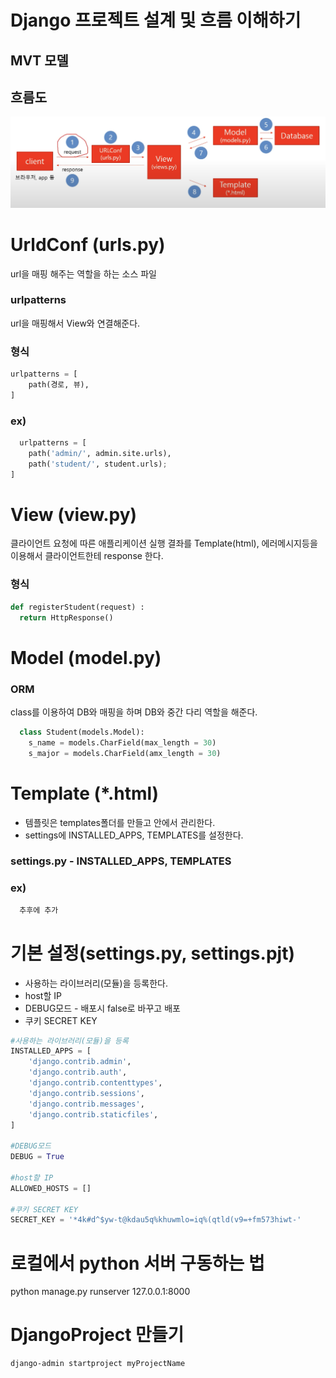 # Django 프로젝트 설계 및 흐름 이해하기
## MVT 모델

## 흐름도
![python진행](../img/django흐름도.png)


# UrldConf (urls.py)
url을 매핑 해주는 역할을 하는 소스 파일

### urlpatterns
url을 매핑해서 View와 연결해준다.

### 형식 
``` python
urlpatterns = [
    path(경로, 뷰),
]
```
### ex)
```python
  urlpatterns = [
    path('admin/', admin.site.urls),
    path('student/', student.urls);
]
```

# View (view.py)
클라이언트 요청에 따른 애플리케이션 실행 결좌를 Template(html), 에러메시지등을 이용해서 클라이언트한테
response 한다.

### 형식
```python
def registerStudent(request) :
  return HttpResponse() 
```

# Model (model.py) 
### ORM
class를 이용하여 DB와 매핑을 하며 DB와 중간 다리 역할을 해준다.

```python
  class Student(models.Model): 
    s_name = models.CharField(max_length = 30)
    s_major = models.CharField(amx_length = 30)
```


# Template (*.html)
 - 템플릿은 templates폴더를 만들고 안에서 관리한다.
 - settings에 INSTALLED_APPS, TEMPLATES를 설정한다.

### settings.py - INSTALLED_APPS, TEMPLATES
### ex)
```python
  추후에 추가
```

# 기본 설정(settings.py, settings.pjt)
- 사용하는 라이브러리(모듈)을 등록한다.
- host할 IP
- DEBUG모드 - 배포시 false로 바꾸고 배포 
- 쿠키 SECRET KEY

```python
#사용하는 라이브러리(모듈)을 등록
INSTALLED_APPS = [
    'django.contrib.admin',
    'django.contrib.auth',
    'django.contrib.contenttypes',
    'django.contrib.sessions',
    'django.contrib.messages',
    'django.contrib.staticfiles',
]

#DEBUG모드
DEBUG = True

#host할 IP
ALLOWED_HOSTS = []

#쿠키 SECRET KEY 
SECRET_KEY = '*4k#d^$yw-t@kdau5q%khuwmlo=iq%(qtld(v9=+fm573hiwt-'
```

# 로컬에서 python 서버 구동하는 법
 python manage.py runserver 127.0.0.1:8000
 

 # DjangoProject 만들기
 ```
 django-admin startproject myProjectName
 ```